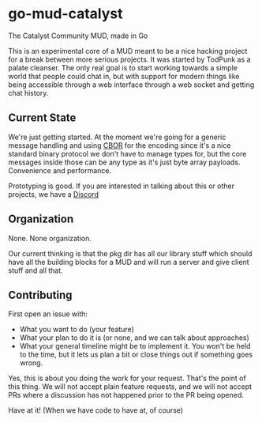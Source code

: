 # go-mud-catalyst

The Catalyst Community MUD, made in Go

This is an experimental core of a MUD meant to be a nice hacking project for a break between more serious projects. It was started by TodPunk as a palate cleanser. The only real goal is to start working towards a simple world that people could chat in, but with support for modern things like being accessible through a web interface through a web socket and getting chat history.

## Current State

We're just getting started. At the moment we're going for a generic message handling and using [CBOR](https://cbor.io/) for the encoding since it's a nice standard binary protocol we don't have to manage types for, but the core messages inside those can be any type as it's just byte array payloads. Convenience and performance.

Prototyping is good. If you are interested in talking about this or other projects, we have a [Discord](https://discord.gg/jhUgW6zmzg)

## Organization

None. None organization.

Our current thinking is that the pkg dir has all our library stuff which should have all the building blocks for a MUD and will run a server and give client stuff and all that.

## Contributing

First open an issue with:

- What you want to do (your feature)
- What your plan to do it is (or none, and we can talk about approaches)
- What your general timeline might be to implement it. You won't be held to the time, but it lets us plan a bit or close things out if something goes wrong.

Yes, this is about you doing the work for your request. That's the point of this thing. We will not accept plain feature requests, and we will not accept PRs where a discussion has not happened prior to the PR being opened.

Have at it! (When we have code to have at, of course)

